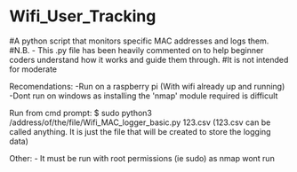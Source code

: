 # Wifi_User_Tracking
#A python script that monitors specific MAC addresses and logs them.
#N.B. -  This .py file has been heavily commented on to help beginner coders understand how it works and guide them through.
        #It is not intended for moderate

Recomendations:
    -Run on a raspberry pi (With wifi already up and running)
    -Dont run on windows as installing the 'nmap' module required is difficult

Run from cmd prompt: $ sudo python3 /address/of/the/file/Wifi_MAC_logger_basic.py 123.csv
    (123.csv can be called anything. It is just the file that will be created to store the logging data)
    
Other:
    - It must be run with root permissions (ie sudo) as nmap wont run 
